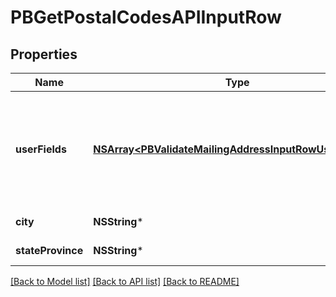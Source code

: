 # PBGetPostalCodesAPIInputRow

## Properties
Name | Type | Description | Notes
------------ | ------------- | ------------- | -------------
**userFields** | [**NSArray&lt;PBValidateMailingAddressInputRowUserFields&gt;***](PBValidateMailingAddressInputRowUserFields.md) | These fields are returned, unmodified, in the user_fields section of the response. | [optional] 
**city** | **NSString*** | The city name. | [optional] 
**stateProvince** | **NSString*** | The state or province. | [optional] 

[[Back to Model list]](../README.md#documentation-for-models) [[Back to API list]](../README.md#documentation-for-api-endpoints) [[Back to README]](../README.md)


